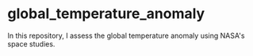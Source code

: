 # global_temperature_anomaly
In this repository, I assess the global temperature anomaly using NASA's space studies.
